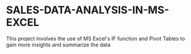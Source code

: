 # SALES-DATA-ANALYSIS-IN-MS-EXCEL
This project involves the use of MS Excel's IF function and Pivot Tables to gain more insights and summarize the data
